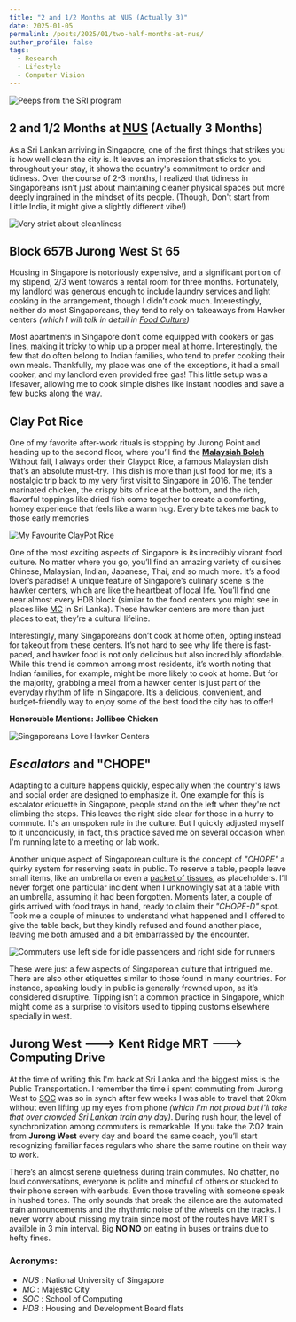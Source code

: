 ```yaml
---
title: "2 and 1/2 Months at NUS (Actually 3)"
date: 2025-01-05
permalink: /posts/2025/01/two-half-months-at-nus/
author_profile: false
tags:
  - Research
  - Lifestyle
  - Computer Vision
---
```


![Peeps from the SRI program](https://puudi.github.io/images/singapore-blog/Singapore8.jpg)

## 2 and 1/2 Months at [NUS](#NUS) (Actually 3 Months)

As a Sri Lankan arriving in Singapore, one of the first things that strikes you is how well clean the city is. It leaves an impression that sticks to you throughout your stay, it shows the country's commitment to order and tidiness. Over the course of 2-3 months, I realized that tidiness in Singaporeans isn’t just about maintaining cleaner physical spaces but more deeply ingrained in the mindset of its people. (Though, Don't start from Little India, it might give a slightly different vibe!)

![Very strict about cleanliness](https://puudi.github.io/images/singapore-blog/Singapore1.jpg)

## Block 657B Jurong West St 65

Housing in Singapore is notoriously expensive, and a significant portion of my stipend, 2/3 went towards a rental room for three months. Fortunately, my landlord was generous enough to include laundry services and light cooking in the arrangement, though I didn’t cook much. Interestingly, neither do most Singaporeans, they tend to rely on takeaways from Hawker centers _(which I will talk in detail in [Food Culture](#clay-pot-rice))_

Most apartments in Singapore don’t come equipped with cookers or gas lines, making it tricky to whip up a proper meal at home. Interestingly, the few that do often belong to Indian families, who tend to prefer cooking their own meals. Thankfully, my place was one of the exceptions, it had a small cooker, and my landlord even provided free gas! This little setup was a lifesaver, allowing me to cook simple dishes like instant noodles and save a few bucks along the way.

## Clay Pot Rice

One of my favorite after-work rituals is stopping by Jurong Point and heading up to the second floor, where you’ll find the **[Malaysiah Boleh](https://www.foodpanda.sg/restaurant/m4fb/malaysia-boleh-jurong-point?srsltid=AfmBOornrdMjLdFz9ztAIfRSpbOaFF6f5swszJ6CSAnH6odFK83gTMno)** Without fail, I always order their Claypot Rice, a famous Malaysian dish that’s an absolute must-try. This dish is more than just food for me; it’s a nostalgic trip back to my very first visit to Singapore in 2016. The tender marinated chicken, the crispy bits of rice at the bottom, and the rich, flavorful toppings like dried fish come together to create a comforting, homey experience that feels like a warm hug. Every bite takes me back to those early memories

![My Favourite ClayPot Rice](https://puudi.github.io/images/singapore-blog/Singapore9.jpg)

One of the most exciting aspects of Singapore is its incredibly vibrant food culture. No matter where you go, you’ll find an amazing variety of cuisines Chinese, Malaysian, Indian, Japanese, Thai, and so much more. It’s a food lover’s paradise! A unique feature of Singapore’s culinary scene is the hawker centers, which are like the heartbeat of local life. You’ll find one near almost every HDB block (similar to the food centers you might see in places like [MC](#MC) in Sri Lanka). These hawker centers are more than just places to eat; they’re a cultural lifeline.

Interestingly, many Singaporeans don’t cook at home often, opting instead for takeout from these centers. It’s not hard to see why life there is fast-paced, and hawker food is not only delicious but also incredibly affordable. While this trend is common among most residents, it’s worth noting that Indian families, for example, might be more likely to cook at home. But for the majority, grabbing a meal from a hawker center is just part of the everyday rhythm of life in Singapore. It’s a delicious, convenient, and budget-friendly way to enjoy some of the best food the city has to offer!

**Honorouble Mentions: Jollibee Chicken**

![Singaporeans Love Hawker Centers](https://puudi.github.io/images/singapore-blog/Singapore2.jpg)

## _Escalators_ and "**CHOPE**"

Adapting to a culture happens quickly, especially when the country's laws and social order are designed to emphasize it. One example for this is escalator etiquette in Singapore, people stand on the left when they're not climbing the steps. This leaves the right side clear for those in a hurry to commute. It's an unspoken rule in the culture. But I quickly adjusted myself to it unconciously, in fact, this practice saved me on several occasion when I'm running late to a meeting or lab work.

Another unique aspect of Singaporean culture is the concept of _"CHOPE"_ a quirky system for reserving seats in public. To reserve a table, people leave small items, like an umbrella or even a [packet of tissues](https://www.drearyweary.com/tourist/tissuereservations.html), as placeholders. I’ll never forget one particular incident when I unknowingly sat at a table with an umbrella, assuming it had been forgotten. Moments later, a couple of girls arrived with food trays in hand, ready to claim their _"CHOPE-D"_ spot. Took me a couple of minutes to understand what happened and I offered to give the table back, but they kindly refused and found another place, leaving me both amused and a bit embarrassed by the encounter.

![Commuters use left side for idle passengers and right side for runners](https://puudi.github.io/images/singapore-blog/Singapore6.jpg)

These were just a few aspects of Singaporean culture that intrigued me. There are also other etiquettes similar to those found in many countries. For instance, speaking loudly in public is generally frowned upon, as it’s considered disruptive. Tipping isn’t a common practice in Singapore, which might come as a surprise to visitors used to tipping customs elsewhere specially in west.

## Jurong West ---> Kent Ridge MRT ---> Computing Drive

At the time of writing this I'm back at Sri Lanka and the biggest miss is the Public Transportation. I remember the time i spent commuting from Jurong West to [SOC](#SOC) was so in synch after few weeks I was able to travel that 20km without even lifting up my eyes from phone _(which I'm not proud but i'll take that over crowded Sri Lankan train any day)_. During rush hour, the level of synchronization among commuters is remarkable. If you take the 7:02 train from **Jurong West** every day and board the same coach, you’ll start recognizing familiar faces regulars who share the same routine on their way to work.

There’s an almost serene quietness during train commutes. No chatter, no loud conversations, everyone is polite and mindful of others or stucked to their phone screen with earbuds. Even those traveling with someone speak in hushed tones. The only sounds that break the silence are the automated train announcements and the rhythmic noise of the wheels on the tracks. I never worry about missing my train since most of the routes have MRT's availble in 3 min interval. Big **NO NO** on eating in buses or trains due to hefty fines.

### **Acronyms**:

- <a id="NUS"></a>_NUS_ : National University of Singapore
- <a id="MC"></a>_MC_ : Majestic City
- <a id="SOC"></a>_SOC_ : School of Computing
- <a id="HDB"></a>_HDB_ : Housing and Development Board flats
